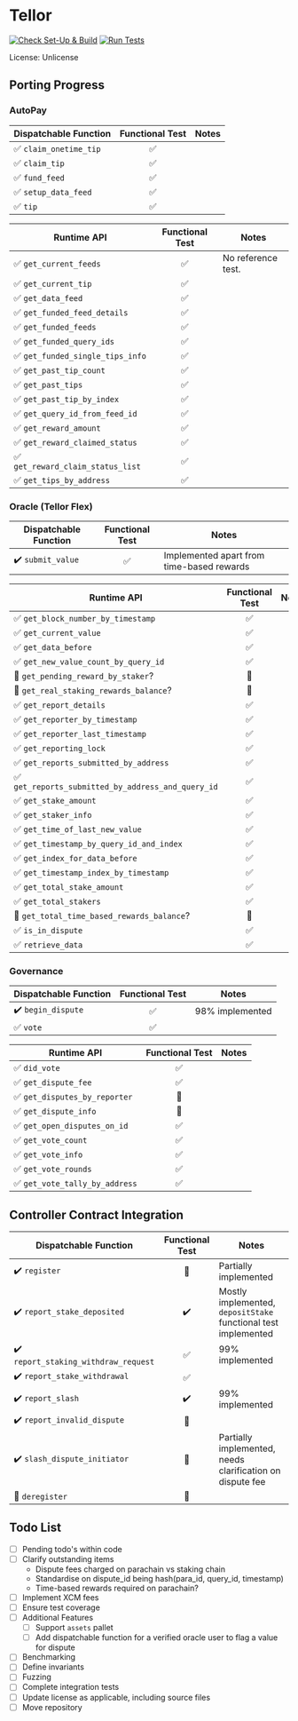 # Tellor

[![Check Set-Up & Build](https://github.com/evilrobot-01/substrate-pallets/actions/workflows/check.yml/badge.svg?branch=tellor)](https://github.com/evilrobot-01/substrate-pallets/actions/workflows/check.yml)
[![Run Tests](https://github.com/evilrobot-01/substrate-pallets/actions/workflows/test.yml/badge.svg?branch=tellor)](https://github.com/evilrobot-01/substrate-pallets/actions/workflows/test.yml)

License: Unlicense

## Porting Progress

### AutoPay

| Dispatchable Function                  |  Functional Test   | Notes |
|----------------------------------------|:------------------:|-------|
| :white_check_mark: `claim_onetime_tip` | :white_check_mark: |       |
| :white_check_mark: `claim_tip`         | :white_check_mark: |       |
| :white_check_mark: `fund_feed`         | :white_check_mark: |       |
| :white_check_mark: `setup_data_feed`   | :white_check_mark: |       |
| :white_check_mark: `tip`               | :white_check_mark: |       |

| Runtime API                                       |   Functional Test   | Notes              |
|---------------------------------------------------|:-------------------:|--------------------|
| :white_check_mark: `get_current_feeds`            | :white_check_mark:  | No reference test. |
| :white_check_mark: `get_current_tip`              | :white_check_mark:  |                    |
| :white_check_mark: `get_data_feed`                | :white_check_mark:  |                    |
| :white_check_mark: `get_funded_feed_details `     | :white_check_mark:  |                    |
| :white_check_mark: `get_funded_feeds`             | :white_check_mark:  |                    |
| :white_check_mark: `get_funded_query_ids`         | :white_check_mark:  |                    |
| :white_check_mark: `get_funded_single_tips_info`  | :white_check_mark:  |                    |
| :white_check_mark: `get_past_tip_count`           | :white_check_mark:  |                    |
| :white_check_mark: `get_past_tips`                | :white_check_mark:  |                    |
| :white_check_mark: `get_past_tip_by_index`        | :white_check_mark:  |                    |
| :white_check_mark: `get_query_id_from_feed_id`    | :white_check_mark:  |                    |
| :white_check_mark: `get_reward_amount`            | :white_check_mark:  |                    |
| :white_check_mark: `get_reward_claimed_status`    | :white_check_mark:  |                    |
| :white_check_mark: `get_reward_claim_status_list` | :white_check_mark:  |                    |
| :white_check_mark: `get_tips_by_address`          | :white_check_mark:  |                    |

### Oracle (Tellor Flex)

| Dispatchable Function              |   Functional Test   | Notes                                                                                |
|------------------------------------|:-------------------:|--------------------------------------------------------------------------------------|
| :heavy_check_mark: `submit_value`  | :white_check_mark:  | Implemented apart from time-based rewards                                            |

| Runtime API                                                        |    Functional Test    | Notes |
|--------------------------------------------------------------------|:---------------------:|-------|
| :white_check_mark: `get_block_number_by_timestamp`                 |  :white_check_mark:   |       |
| :white_check_mark: `get_current_value`                             |  :white_check_mark:   |       |
| :white_check_mark: `get_data_before`                               |  :white_check_mark:   |       |
| :white_check_mark: `get_new_value_count_by_query_id`               |  :white_check_mark:   |       |
| :white_square_button: `get_pending_reward_by_staker`?              | :white_square_button: |       |
| :white_square_button: `get_real_staking_rewards_balance`?          | :white_square_button: |       |
| :white_check_mark: `get_report_details`                            |  :white_check_mark:   |       |
| :white_check_mark: `get_reporter_by_timestamp`                     |  :white_check_mark:   |       |
| :white_check_mark: `get_reporter_last_timestamp`                   |  :white_check_mark:   |       |
| :white_check_mark: `get_reporting_lock`                            |  :white_check_mark:   |       |
| :white_check_mark: `get_reports_submitted_by_address`              |  :white_check_mark:   |       |
| :white_check_mark: `get_reports_submitted_by_address_and_query_id` |  :white_check_mark:   |       |
| :white_check_mark: `get_stake_amount`                              |  :white_check_mark:   |       |
| :white_check_mark: `get_staker_info`                               |  :white_check_mark:   |       |
| :white_check_mark: `get_time_of_last_new_value`                    |  :white_check_mark:   |       |
| :white_check_mark: `get_timestamp_by_query_id_and_index`           |  :white_check_mark:   |       |
| :white_check_mark: `get_index_for_data_before`                     |  :white_check_mark:   |       |
| :white_check_mark: `get_timestamp_index_by_timestamp`              |  :white_check_mark:   |       |
| :white_check_mark: `get_total_stake_amount`                        |  :white_check_mark:   |       |
| :white_check_mark: `get_total_stakers`                             |  :white_check_mark:   |       |
| :white_square_button: `get_total_time_based_rewards_balance`?      | :white_square_button: |       |
| :white_check_mark: `is_in_dispute`                                 |  :white_check_mark:   |       |
| :white_check_mark: `retrieve_data`                                 |  :white_check_mark:   |       |

### Governance

| Dispatchable Function              |   Functional Test   | Notes           |
|------------------------------------|:-------------------:|-----------------|
| :heavy_check_mark: `begin_dispute` | :white_check_mark:  | 98% implemented |
| :white_check_mark: `vote`          | :white_check_mark:  |                 |

| Runtime API                                     |    Functional Test    | Notes |
|-------------------------------------------------|:---------------------:|-------|
| :white_check_mark: `did_vote`                   |  :white_check_mark:   |       |
| :white_check_mark: `get_dispute_fee`            |  :white_check_mark:   |       |
| :white_check_mark: `get_disputes_by_reporter`   | :white_square_button: |       |
| :white_check_mark: `get_dispute_info`           | :white_square_button: |       |
| :white_check_mark: `get_open_disputes_on_id`    |  :white_check_mark:   |       |
| :white_check_mark: `get_vote_count`             |  :white_check_mark:   |       |
| :white_check_mark: `get_vote_info`              |  :white_check_mark:   |       |
| :white_check_mark: `get_vote_rounds`            |  :white_check_mark:   |       |
| :white_check_mark: `get_vote_tally_by_address`  |  :white_check_mark:   |       |

## Controller Contract Integration

| Dispatchable Function                                |    Functional Test    | Notes                                                          |
|------------------------------------------------------|:---------------------:|----------------------------------------------------------------|
| :heavy_check_mark: `register`                        | :white_square_button: | Partially implemented                                          |
| :heavy_check_mark: `report_stake_deposited`          |  :heavy_check_mark:   | Mostly implemented, `depositStake` functional test implemented |
| :heavy_check_mark: `report_staking_withdraw_request` |  :white_check_mark:   | 99% implemented                                                |
| :heavy_check_mark: `report_stake_withdrawal`         |  :white_check_mark:   |                                                                |
| :heavy_check_mark: `report_slash`                    |  :heavy_check_mark:   | 99% implemented                                                |
| :heavy_check_mark: `report_invalid_dispute`          | :white_square_button: |                                                                |
| :heavy_check_mark: `slash_dispute_initiator`         | :white_square_button: | Partially implemented, needs clarification on dispute fee      |
| :white_square_button: `deregister`                   | :white_square_button: |                                                                |

## Todo List
- [ ] Pending todo's within code
- [ ] Clarify outstanding items
  - Dispute fees charged on parachain vs staking chain
  - Standardise on dispute_id being hash(para_id, query_id, timestamp)
  - Time-based rewards required on parachain?
- [ ] Implement XCM fees
- [ ] Ensure test coverage
- [ ] Additional Features
  - [ ] Support `assets` pallet
  - [ ] Add dispatchable function for a verified oracle user to flag a value for dispute
- [ ] Benchmarking
- [ ] Define invariants
- [ ] Fuzzing
- [ ] Complete integration tests
- [ ] Update license as applicable, including source files
- [ ] Move repository